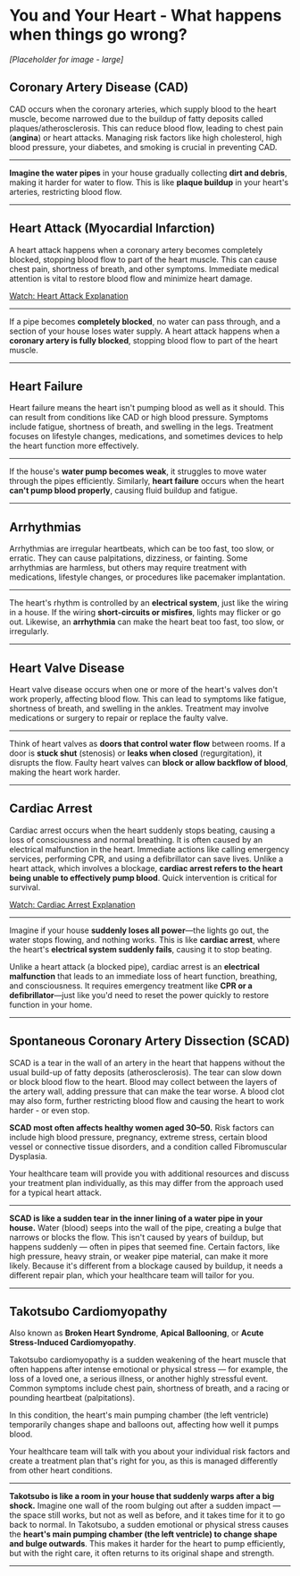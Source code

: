 # You and Your Heart - What happens when things go wrong?

*[Placeholder for image - large]*

## Coronary Artery Disease (CAD)

CAD occurs when the coronary arteries, which supply blood to the heart muscle, become narrowed due to the buildup of fatty deposits called plaques/atherosclerosis. This can reduce blood flow, leading to chest pain (**angina**) or heart attacks. Managing risk factors like high cholesterol, high blood pressure, your diabetes, and smoking is crucial in preventing CAD.

---

**Imagine the water pipes** in your house gradually collecting **dirt and debris**, making it harder for water to flow. This is like **plaque buildup** in your heart's arteries, restricting blood flow.

---

## Heart Attack (Myocardial Infarction)

A heart attack happens when a coronary artery becomes completely blocked, stopping blood flow to part of the heart muscle. This can cause chest pain, shortness of breath, and other symptoms. Immediate medical attention is vital to restore blood flow and minimize heart damage.

[Watch: Heart Attack Explanation](https://www.youtube.com/watch?v=Ay-aifPcpFw)

---

If a pipe becomes **completely blocked**, no water can pass through, and a section of your house loses water supply. A heart attack happens when a **coronary artery is fully blocked**, stopping blood flow to part of the heart muscle.

---

## Heart Failure

Heart failure means the heart isn't pumping blood as well as it should. This can result from conditions like CAD or high blood pressure. Symptoms include fatigue, shortness of breath, and swelling in the legs. Treatment focuses on lifestyle changes, medications, and sometimes devices to help the heart function more effectively.

---

If the house's **water pump becomes weak**, it struggles to move water through the pipes efficiently. Similarly, **heart failure** occurs when the heart **can't pump blood properly**, causing fluid buildup and fatigue.

---

## Arrhythmias

Arrhythmias are irregular heartbeats, which can be too fast, too slow, or erratic. They can cause palpitations, dizziness, or fainting. Some arrhythmias are harmless, but others may require treatment with medications, lifestyle changes, or procedures like pacemaker implantation.

---

The heart's rhythm is controlled by an **electrical system**, just like the wiring in a house. If the wiring **short-circuits or misfires**, lights may flicker or go out. Likewise, an **arrhythmia** can make the heart beat too fast, too slow, or irregularly.

---

## Heart Valve Disease

Heart valve disease occurs when one or more of the heart's valves don't work properly, affecting blood flow. This can lead to symptoms like fatigue, shortness of breath, and swelling in the ankles. Treatment may involve medications or surgery to repair or replace the faulty valve.

---

Think of heart valves as **doors that control water flow** between rooms. If a door is **stuck shut** (stenosis) or **leaks when closed** (regurgitation), it disrupts the flow. Faulty heart valves can **block or allow backflow of blood**, making the heart work harder.

---

## Cardiac Arrest

Cardiac arrest occurs when the heart suddenly stops beating, causing a loss of consciousness and normal breathing. It is often caused by an electrical malfunction in the heart. Immediate actions like calling emergency services, performing CPR, and using a defibrillator can save lives. Unlike a heart attack, which involves a blockage, **cardiac arrest refers to the heart being unable to effectively pump blood**. Quick intervention is critical for survival.

[Watch: Cardiac Arrest Explanation](https://www.youtube.com/watch?v=7MjxJH_Dw4)

---

Imagine if your house **suddenly loses all power**—the lights go out, the water stops flowing, and nothing works. This is like **cardiac arrest**, where the heart's **electrical system suddenly fails**, causing it to stop beating.

Unlike a heart attack (a blocked pipe), cardiac arrest is an **electrical malfunction** that leads to an immediate loss of heart function, breathing, and consciousness. It requires emergency treatment like **CPR or a defibrillator**—just like you'd need to reset the power quickly to restore function in your home.

---

## Spontaneous Coronary Artery Dissection (SCAD)

SCAD is a tear in the wall of an artery in the heart that happens without the usual build-up of fatty deposits (atherosclerosis). The tear can slow down or block blood flow to the heart. Blood may collect between the layers of the artery wall, adding pressure that can make the tear worse. A blood clot may also form, further restricting blood flow and causing the heart to work harder - or even stop.

**SCAD most often affects healthy women aged 30–50.** Risk factors can include high blood pressure, pregnancy, extreme stress, certain blood vessel or connective tissue disorders, and a condition called Fibromuscular Dysplasia.

Your healthcare team will provide you with additional resources and discuss your treatment plan individually, as this may differ from the approach used for a typical heart attack.

---

**SCAD is like a sudden tear in the inner lining of a water pipe in your house.** Water (blood) seeps into the wall of the pipe, creating a bulge that narrows or blocks the flow. This isn't caused by years of buildup, but happens suddenly — often in pipes that seemed fine. Certain factors, like high pressure, heavy strain, or weaker pipe material, can make it more likely. Because it's different from a blockage caused by buildup, it needs a different repair plan, which your healthcare team will tailor for you.

---

## Takotsubo Cardiomyopathy

Also known as **Broken Heart Syndrome**, **Apical Ballooning**, or **Acute Stress-Induced Cardiomyopathy**.

Takotsubo cardiomyopathy is a sudden weakening of the heart muscle that often happens after intense emotional or physical stress — for example, the loss of a loved one, a serious illness, or another highly stressful event. Common symptoms include chest pain, shortness of breath, and a racing or pounding heartbeat (palpitations).

In this condition, the heart's main pumping chamber (the left ventricle) temporarily changes shape and balloons out, affecting how well it pumps blood.

Your healthcare team will talk with you about your individual risk factors and create a treatment plan that's right for you, as this is managed differently from other heart conditions.

---

**Takotsubo is like a room in your house that suddenly warps after a big shock.** Imagine one wall of the room bulging out after a sudden impact — the space still works, but not as well as before, and it takes time for it to go back to normal. In Takotsubo, a sudden emotional or physical stress causes the **heart's main pumping chamber (the left ventricle) to change shape and bulge outwards**. This makes it harder for the heart to pump efficiently, but with the right care, it often returns to its original shape and strength.

---